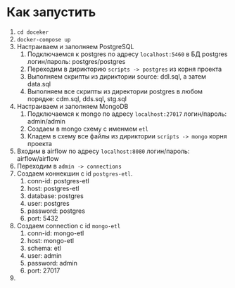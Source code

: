 # Как запустить

1. `cd doceker`
2. `docker-compose up`
3. Настраиваем и заполняем PostgreSQL
   1. Подключаемся к postgres по адресу `localhost:5460` в БД postgres логин/пароль: postgres/postgres
   2. Переходим в дирикторию `scripts -> postgres` из корня проекта
   3. Выполняем скрипты из дириктории source: ddl.sql, а затем data.sql
   4. Выполняем все скрипты из директории postgres в любом порядке: cdm.sql, dds.sql, stg.sql
4. Настраиваем и заполняем MongoDB
   1. Подключаемся к mongo по адресу `localhost:27017` логин/пароль: admin/admin
   2. Создаем в mongo схему с именмем `etl`
   3. Кладем в схему все файлы из дириктории `scripts -> mongo` корня проекта
5. Входим в airflow по адресу `localhost:8080` логин/пароль: airflow/airflow
6. Переходим в `admin -> connections`
7. Создаем коннекшин с id `postgres-etl`.
   1. conn-id: postgres-etl
   2. host: postgres-etl
   3. database: postgres
   4. user: postgres
   5. password: postgres
   6. port: 5432
8. Создаем connection с id `mongo-etl`
   1. conn-id: mongo-etl
   2. host: mongo-etl
   3. schema: etl
   4. user: admin
   5. password: admin
   6. port: 27017
9. 